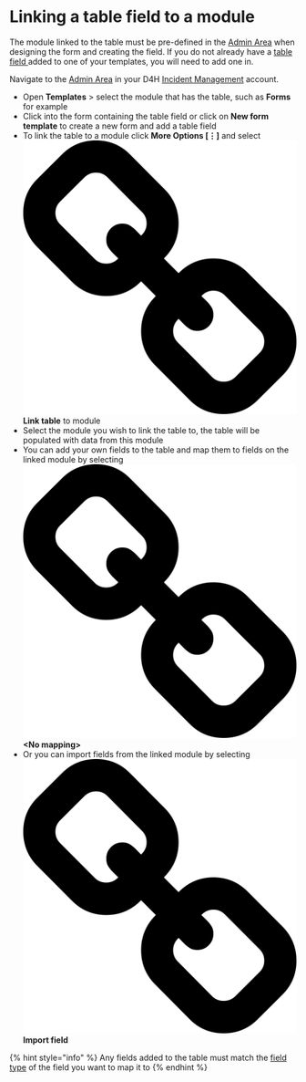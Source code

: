 # Linking a table field to a module

The module linked to the table must be pre-defined in the [Admin Area](../../admin-area/) when designing the form and creating the field. If you do not already have a [table field ](../../admin-area/templates/form-builder-and-field-types/)added to one of your templates, you will need to add one in.   
  
Navigate to the [Admin Area](../../admin-area/) in your D4H [Incident Management](../../getting-started.md) account.

* Open **Templates** &gt; select the module that has the table, such as **Forms** for example
* Click into the form containing the table field or click on **New form template** to create a new form and add a table field
* To link the table to a module click **More Options \[⋮\]** and select  ![](../../../.gitbook/assets/chainlink-icon.png) **Link table** to module
* Select the module you wish to link the table to, the table will be populated with data from this module
* You can add your own fields to the table and map them to fields on the linked module by selecting ![](../../../.gitbook/assets/chainlink-icon.png) **&lt;No mapping&gt;**
* Or you can import fields from the linked module by selecting ![](../../../.gitbook/assets/chainlink-icon.png) **Import field**

{% hint style="info" %}
Any fields added to the table must match the [field type](../../admin-area/templates/form-builder-and-field-types/) of the field you want to map it to
{% endhint %}


